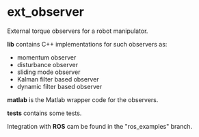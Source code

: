 # ext_observer

External torque observers for a robot manipulator. 

**lib** contains C++ implementations for such observers as:
- momentum observer
- disturbance observer
- sliding mode observer 
- Kalman filter based observer
- dynamic filter based observer

**matlab** is the Matlab wrapper code for the observers.

**tests** contains some tests.

Integration with **ROS** cam be found in the "ros_examples" branch.
